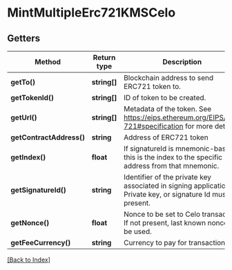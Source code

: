 # MintMultipleErc721KMSCelo

## Getters

Method | Return type | Description | Notes
------------ | ------------- | ------------- | -------------
**getTo()** | **string[]** | Blockchain address to send ERC721 token to. |
**getTokenId()** | **string[]** | ID of token to be created. |
**getUrl()** | **string[]** | Metadata of the token. See https://eips.ethereum.org/EIPS/eip-721#specification for more details. |
**getContractAddress()** | **string** | Address of ERC721 token |
**getIndex()** | **float** | If signatureId is mnemonic-based, this is the index to the specific address from that mnemonic. | [optional]
**getSignatureId()** | **string** | Identifier of the private key associated in signing application. Private key, or signature Id must be present. |
**getNonce()** | **float** | Nonce to be set to Celo transaction. If not present, last known nonce will be used. | [optional]
**getFeeCurrency()** | **string** | Currency to pay for transaction gas |

[[Back to Index]](../index.md)
